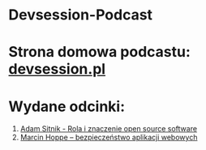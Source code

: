 # Devsession-Podcast

# Strona domowa podcastu: [devsession.pl](https://devsession.pl/podkast)


# Wydane odcinki:
1. [Adam Sitnik - Rola i znaczenie open source software](https://devsession.pl/ja-programista-adam-sitnik-rola-i-znaczenie-open-source-software/)
2. [Marcin Hoppe – bezpieczeństwo aplikacji webowych](https://devsession.pl/japrogramista-2/)

